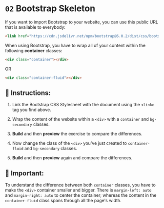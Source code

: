 # `02` Bootstrap Skeleton

If you want to import Bootstrap to your website, you can use this public URL that is available to everybody:

```html
<link href="https://cdn.jsdelivr.net/npm/bootstrap@5.0.2/dist/css/bootstrap.min.css" rel="stylesheet" integrity="sha384-EVSTQN3/azprG1Anm3QDgpJLIm9Nao0Yz1ztcQTwFspd3yD65VohhpuuCOmLASjC" crossorigin="anonymous">
```

When using Bootstrap, you have to wrap all of your content within the following **container** classes:

```html
<div class="container"></div>
```
OR

```html
<div class="container-fluid"></div>
```


## 📝 Instructions:

1. Link the Bootstrap CSS Stylesheet with the document using the `<link>` tag you find above.

2. Wrap the content of the website within a `<div>` with a `container` and `bg-secondary` classes. 

3. **Build** and then **preview** the exercise to compare the differences.

4. Now change the class of the `<div>` you've just created to `container-fluid` and `bg-secondary` classes.

5. **Build** and then **preview** again and compare the differences.


## 🔎 Important:

To understand the difference between both `container` classes, you have to make the `<div>` container smaller and bigger. There is `margin-left: auto` and `margin-right: auto` to center the container; whereas the content in the `container-fluid` class spans through all the page's width.

